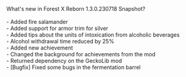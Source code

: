 What's new in Forest X Reborn 1.3.0.230718 Snapshot?<br />
<br /> - Added fire salamander
<br /> - Added support for armor trim for silver
<br /> - Added tips about the units of intoxication from alcoholic beverages
<br /> - Alcohol withdrawal time reduced by 25%
<br /> - Added new achievement
<br /> - Changed the background for achievements from the mod
<br /> - Returned dependency on the GeckoLib mod
<br /> - [Bugfix] Fixed some bugs in the fermentation barrel